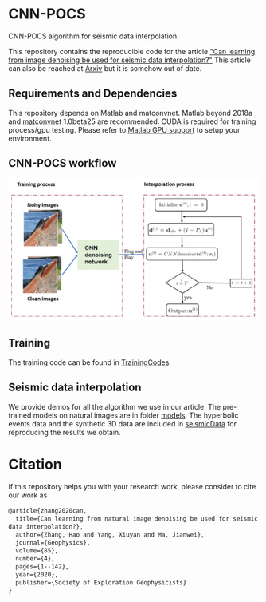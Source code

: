# CNN-POCS
 CNN-POCS algorithm for seismic data interpolation.

 This repository contains the reproducible code for the article ["Can learning from image denoising be used for seismic data interpolation?"](https://library.seg.org/doi/10.1190/geo2019-0243.1)  This article can also be reached at [Arxiv](https://arxiv.org/pdf/1902.10379.pdf) but it is somehow out of date.

## Requirements and Dependencies
This repository depends on Matlab and matconvnet. Matlab beyond 2018a and [matconvnet](https://www.vlfeat.org/matconvnet/) 1.0beta25 are recommended. CUDA is required for training process/gpu testing. Please refer to [Matlab GPU support](https://www.mathworks.com/help/parallel-computing/gpu-support-by-release.html) to setup your environment.
## CNN-POCS workflow
<img src="figs/flowchart.png">

## Training
The training code can be found in [TrainingCodes](https://github.com/AlbertZhangHIT/CNN-POCS/tree/master/TrainingCodes).

## Seismic data interpolation
We provide demos for all the algorithm we use in our article. The pre-trained models on natural images are in folder [models](https://github.com/AlbertZhangHIT/CNN-POCS/tree/master/models). The hyperbolic events data and the synthetic 3D data are included in [seismicData](https://github.com/AlbertZhangHIT/CNN-POCS/tree/master/seismicData) for reproducing the results we obtain.

# Citation
If this repository helps you with your research work, please consider to cite our work as

	
	@article{zhang2020can,
	  title={Can learning from natural image denoising be used for seismic data interpolation?},
	  author={Zhang, Hao and Yang, Xiuyan and Ma, Jianwei},
	  journal={Geophysics},
	  volume={85},
	  number={4},
	  pages={1--142},
	  year={2020},
	  publisher={Society of Exploration Geophysicists}
	}
	